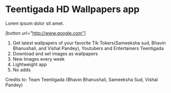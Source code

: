# Teentigada HD Wallpapers app

Lorem ipsum dolor sit amet.

[button url="http://www.google.com"]

1. Get latest wallpapers of your favorite Tik Tokers(Sameeksha sud, Bhavin Bhanushali, and Vishal Pandey), Youtubers and Entertainers Teentigada
2. Download and set images as wallpapers
3. New Images every week
4. Lightweight app
5. No adds

Credits to: Team Teentigada (Bhavin Bhanushali, Sameeksha Sud, Vishal Pandey)
